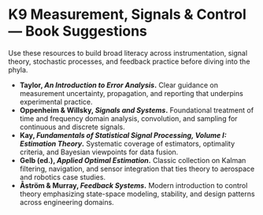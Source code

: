 # K9 Measurement, Signals & Control — Book Suggestions

Use these resources to build broad literacy across instrumentation, signal theory, stochastic processes, and feedback practice before diving into the phyla.

- **Taylor, *An Introduction to Error Analysis*.** Clear guidance on measurement uncertainty, propagation, and reporting that underpins experimental practice.
- **Oppenheim & Willsky, *Signals and Systems*.** Foundational treatment of time and frequency domain analysis, convolution, and sampling for continuous and discrete signals.
- **Kay, *Fundamentals of Statistical Signal Processing, Volume I: Estimation Theory*.** Systematic coverage of estimators, optimality criteria, and Bayesian viewpoints for data fusion.
- **Gelb (ed.), *Applied Optimal Estimation*.** Classic collection on Kalman filtering, navigation, and sensor integration that ties theory to aerospace and robotics case studies.
- **Åström & Murray, *Feedback Systems*.** Modern introduction to control theory emphasizing state-space modeling, stability, and design patterns across engineering domains.
